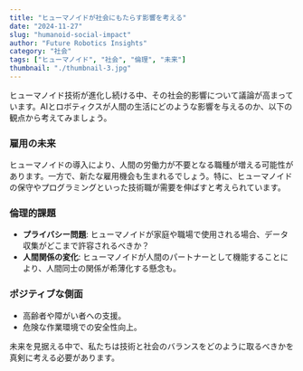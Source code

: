 ```yaml
---
title: "ヒューマノイドが社会にもたらす影響を考える"
date: "2024-11-27"
slug: "humanoid-social-impact"
author: "Future Robotics Insights"
category: "社会"
tags: ["ヒューマノイド", "社会", "倫理", "未来"]
thumbnail: "./thumbnail-3.jpg"
---
```


ヒューマノイド技術が進化し続ける中、その社会的影響について議論が高まっています。AIとロボティクスが人間の生活にどのような影響を与えるのか、以下の観点から考えてみましょう。

### 雇用の未来

ヒューマノイドの導入により、人間の労働力が不要となる職種が増える可能性があります。一方で、新たな雇用機会も生まれるでしょう。特に、ヒューマノイドの保守やプログラミングといった技術職が需要を伸ばすと考えられています。

### 倫理的課題

- **プライバシー問題**:
  ヒューマノイドが家庭や職場で使用される場合、データ収集がどこまで許容されるべきか？
- **人間関係の変化**:
  ヒューマノイドが人間のパートナーとして機能することにより、人間同士の関係が希薄化する懸念も。

### ポジティブな側面

- 高齢者や障がい者への支援。
- 危険な作業環境での安全性向上。

未来を見据える中で、私たちは技術と社会のバランスをどのように取るべきかを真剣に考える必要があります。